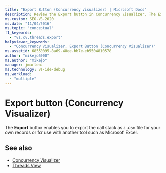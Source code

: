 ```yaml
---
title: "Export Button (Concurrency Visualizer) | Microsoft Docs"
description: Review the Export button in Concurrency Visualizer. The Export button lets you export the call stack as a .csv file for your own records.
ms.custom: SEO-VS-2020
ms.date: "11/04/2016"
ms.topic: "conceptual"
f1_keywords:
  - "vs.cv.threads.export"
helpviewer_keywords:
  - "Concurrency Visualizer, Export Button (Concurrency Visualizer)"
ms.assetid: 68550095-8a69-48ee-bb7e-eb5504810578
author: "mikejo5000"
ms.author: "mikejo"
manager: jmartens
ms.technology: vs-ide-debug
ms.workload:
  - "multiple"
---
```

# Export button (Concurrency Visualizer)
The **Export** button enables you to export the call stack as a .*csv* file for your own records or for use with another tool such as Microsoft Excel.

## See also
- [Concurrency Visualizer](../profiling/concurrency-visualizer.md)
- [Threads View](../profiling/threads-view-parallel-performance.md)
